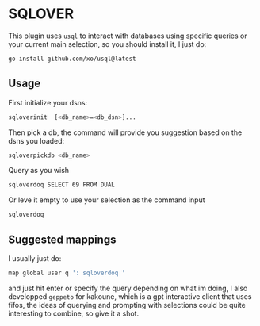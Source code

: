 # SQLOVER

This plugin uses `usql` to interact with databases using specific queries or your current main selection, so you should install it, I just do:
```sh
go install github.com/xo/usql@latest
```

## Usage

First initialize your dsns:

```sh
sqloverinit  [<db_name>=<db_dsn>]...
```

Then pick a db, the command will provide you suggestion based on the dsns you loaded:
```sh
sqloverpickdb <db_name>
```

Query as you wish
```sh
sqloverdoq SELECT 69 FROM DUAL
```

Or leve it empty to use your selection as the command input
```sh
sqloverdoq
```

## Suggested mappings

I usually just do:
``` sh
map global user q ': sqloverdoq '
```

and just hit enter or specify the query depending on what im doing, I also developped `geppeto` for kakoune,
which is a gpt interactive client that uses fifos, the ideas of querying and prompting with selections could
be quite interesting to combine, so give it a shot.
